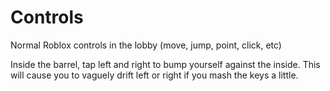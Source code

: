# Controls
Normal Roblox controls in the lobby (move, jump, point, click, etc)

Inside the barrel, tap left and right to bump yourself against the inside.
This will cause you to vaguely drift left or right if you mash the keys a little.